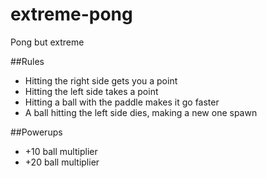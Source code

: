 # extreme-pong
Pong but extreme

##Rules

- Hitting the right side gets you a point
- Hitting the left side takes a point
- Hitting a ball with the paddle makes it go faster
- A ball hitting the left side dies, making a new one spawn


##Powerups

- +10 ball multiplier
- +20 ball multiplier

